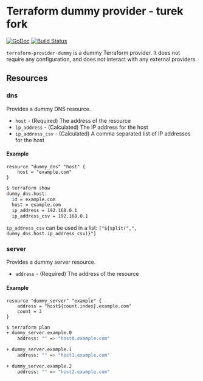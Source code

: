 # Terraform dummy provider - turek fork

[![GoDoc](https://godoc.org/github.com/whitepages/terraform-provider-dummy?status.svg)](https://godoc.org/github.com/whitepages/terraform-provider-dummy)
[![Build Status](https://secure.travis-ci.org/whitepages/terraform-provider-dummy.png)](http://travis-ci.org/whitepages/terraform-provider-dummy)

`terraform-provider-dummy` is a dummy Terraform provider. It does not
require any configuration, and does not interact with any external
providers.

## Resources

### dns

Provides a dummy DNS resource.

* `host` - (Required) The address of the resource
* `ip_address` - (Calculated) The IP address for the host
* `ip_address_csv` - (Calculated) A comma separated list of IP
  addresses for the host

#### Example

```
resource "dummy_dns" "host" {
	host = "example.com"
}
```

```sh
$ terraform show
dummy_dns.host:
  id = example.com
  host = example.com
  ip_address = 192.168.0.1
  ip_address_csv = 192.168.0.1
```

`ip_address_csv` can be used in a list:
`["${split(",", dummy_dns.host.ip_address_csv)}"]`

### server

Provides a dummy server resource.

* `address` - (Required) The address of the resource

#### Example

```
resource "dummy_server" "example" {
	address = "host${count.index}.example.com"
	count = 3
}
```

```sh
$ terraform plan
+ dummy_server.example.0
    address: "" => "host0.example.com"

+ dummy_server.example.1
    address: "" => "host1.example.com"

+ dummy_server.example.2
    address: "" => "host2.example.com"
```

